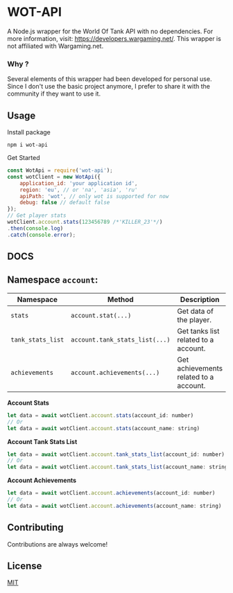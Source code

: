  
# WOT-API
A Node.js wrapper for the World Of Tank API with no dependencies. 
For more information, visit: https://developers.wargaming.net/. 
This wrapper is not affiliated with Wargaming.net.
### Why ? 
Several elements of this wrapper had been developed for personal use. Since I don't use the basic project anymore, I prefer to share it with the community if they want to use it.



## Usage
Install package

`npm i wot-api`

Get Started
```js
const WotApi = require('wot-api');
const wotClient = new WotApi({
    application_id: 'your application id',
    region: 'eu', // or 'na', 'asia', 'ru'
    apiPath: 'wot', // only wot is supported for now
    debug: false // default false 
});
// Get player stats
wotClient.account.stats(123456789 /*'KILLER_23'*/)
.then(console.log)
.catch(console.error);
```

## DOCS
## Namespace `account`:
| Namespace | Method | Description |
| --- | --- | --- |
| `stats` | `account.stat(...)` | Get data of the player. |
| `tank_stats_list` | `account.tank_stats_list(...)` | Get tanks list related to a account. |
| `achievements` | `account.achievements(...)` | Get achievements related to a account. |

**Account Stats**


```js
let data = await wotClient.account.stats(account_id: number)
// Or 
let data = await wotClient.account.stats(account_name: string)


```

**Account Tank Stats List**

```js
let data = await wotClient.account.tank_stats_list(account_id: number)
// Or
let data = await wotClient.account.tank_stats_list(account_name: string)
```

**Account Achievements**

```js
let data = await wotClient.account.achievements(account_id: number)
// Or
let data = await wotClient.account.achievements(account_name: string)
```




## Contributing  

Contributions are always welcome!  


## License  

[MIT](https://choosealicense.com/licenses/mit/)
 
